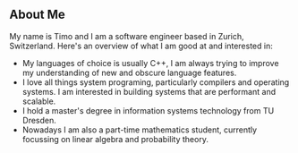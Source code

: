 ## About Me

My name is Timo and I am a software engineer based in Zurich, Switzerland. Here's an overview of what I am good at and interested in:

* My languages of choice is usually C++, I am always trying to improve my understanding of new and obscure language features.
* I love all things system programing, particularly compilers and operating systems. I am interested in building systems that are performant and scalable.
* I hold a master's degree in information systems technology from TU Dresden.
* Nowadays I am also a part-time mathematics student, currently focussing on linear algebra and probability theory.
